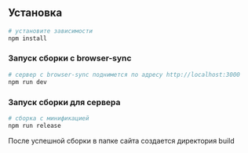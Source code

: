 ## Установка

``` bash
# установите зависимости
npm install
```

### Запуск сборки с browser-sync

``` bash
# сервер с browser-sync поднимется по адресу http://localhost:3000
npm run dev
```

### Запуск сборки для сервера

``` bash
# сборка с минификацией 
npm run release
```
После успешной сборки в папке сайта создается директория build
